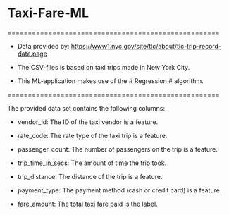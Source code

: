 # Taxi-Fare-ML

====================================================

- Data provided by: https://www1.nyc.gov/site/tlc/about/tlc-trip-record-data.page

- The CSV-files is based on taxi trips made in New York City.

- This ML-application makes use of the # Regression # algorithm.

====================================================

The provided data set contains the following columns:

- vendor_id: The ID of the taxi vendor is a feature.

- rate_code: The rate type of the taxi trip is a feature.

- passenger_count: The number of passengers on the trip is a feature.

- trip_time_in_secs: The amount of time the trip took.

- trip_distance: The distance of the trip is a feature.

- payment_type: The payment method (cash or credit card) is a feature.

- fare_amount: The total taxi fare paid is the label.
